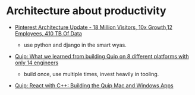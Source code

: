 Architecture about productivity
===========



- [Pinterest Architecture Update - 18 Million Visitors, 10x Growth,12 Employees, 410 TB Of Data](http://highscalability.com/blog/2012/5/21/pinterest-architecture-update-18-million-visitors-10x-growth.html)
	- use python and django in the smart wyas.
	
- [Quip: What we learned from building Quip on 8 different platforms with only 14 engineers](https://quip.com/blog/building-great-products-with-small-teams)
	- build once, use multiple times, invest heavily in tooling.

- [Quip: React with C++: Building the Quip Mac and Windows Apps](https://medium.com/@btaylor/react-with-c-building-the-quip-mac-and-windows-apps-c63155c1531b#.g58jbt64d)

